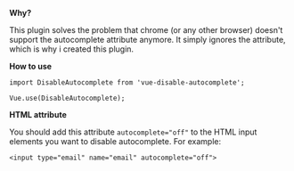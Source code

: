 **Why?**

This plugin solves the problem that chrome (or any other browser) doesn't support the autocomplete attribute anymore. It simply ignores the attribute, which is why i created this plugin.

**How to use**

```
import DisableAutocomplete from 'vue-disable-autocomplete';

Vue.use(DisableAutocomplete);
```

**HTML attribute**

You should add this attribute `autocomplete="off"` to the HTML input elements you want to disable autocomplete. For example:

```
<input type="email" name="email" autocomplete="off">
```